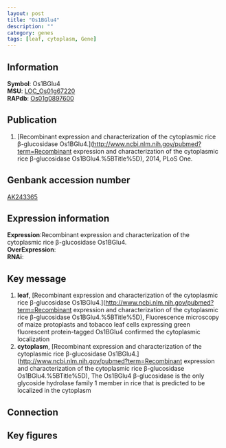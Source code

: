 ```yaml
---
layout: post
title: "Os1BGlu4"
description: ""
category: genes
tags: [leaf, cytoplasm, Gene]
---
```


## Information
__Symbol__: Os1BGlu4  
__MSU__: [LOC_Os01g67220](http://rice.plantbiology.msu.edu/cgi-bin/ORF_infopage.cgi?orf=LOC_Os01g67220)  
__RAPdb__: [Os01g0897600](http://rapdb.dna.affrc.go.jp/viewer/gbrowse_details/irgsp1?name=Os01g0897600)  

## Publication
1. [Recombinant expression and characterization of the cytoplasmic rice β-glucosidase Os1BGlu4.](http://www.ncbi.nlm.nih.gov/pubmed?term=Recombinant expression and characterization of the cytoplasmic rice β-glucosidase Os1BGlu4.%5BTitle%5D), 2014, PLoS One.

## Genbank accession number
[AK243365](http://www.ncbi.nlm.nih.gov/nuccore/AK243365)  

## Expression information
__Expression__:Recombinant expression and characterization of the cytoplasmic rice β-glucosidase Os1BGlu4.  
__OverExpression__:  
__RNAi__:  

## Key message
1. __leaf__, [Recombinant expression and characterization of the cytoplasmic rice β-glucosidase Os1BGlu4.](http://www.ncbi.nlm.nih.gov/pubmed?term=Recombinant expression and characterization of the cytoplasmic rice β-glucosidase Os1BGlu4.%5BTitle%5D),  Fluorescence microscopy of maize protoplasts and tobacco leaf cells expressing green fluorescent protein-tagged Os1BGlu4 confirmed the cytoplasmic localization
2. __cytoplasm__, [Recombinant expression and characterization of the cytoplasmic rice β-glucosidase Os1BGlu4.](http://www.ncbi.nlm.nih.gov/pubmed?term=Recombinant expression and characterization of the cytoplasmic rice β-glucosidase Os1BGlu4.%5BTitle%5D), The Os1BGlu4 β-glucosidase is the only glycoside hydrolase family 1 member in rice that is predicted to be localized in the cytoplasm

## Connection

## Key figures


